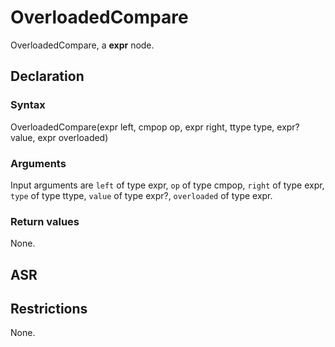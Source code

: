 <!-- This is an automatically generated file. Do not edit it manually. -->

# OverloadedCompare

OverloadedCompare, a **expr** node.

## Declaration

### Syntax

OverloadedCompare(expr left, cmpop op, expr right, ttype type, expr? value, expr overloaded)

### Arguments
Input arguments are `left` of type expr, `op` of type cmpop, `right` of type expr, `type` of type ttype, `value` of type expr?, `overloaded` of type expr.

### Return values

None.

## ASR

<!-- Generate ASR using pickle. -->

## Restrictions

<!-- Generated from asr_verify.cpp. -->
None.